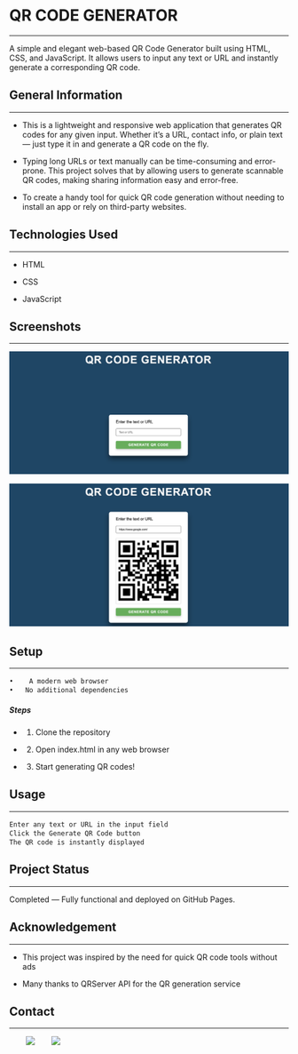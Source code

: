 <h1>QR CODE GENERATOR</h1>
<hr><p>A simple and elegant web-based QR Code Generator built using HTML, CSS, and JavaScript. It allows users to input any text or URL and instantly generate a corresponding QR code.</p><h2>General Information</h2>
<hr><ul>
<li>This is a lightweight and responsive web application that generates QR codes for any given input. Whether it’s a URL, contact info, or plain text — just type it in and generate a QR code on the fly.</li>
</ul><ul>
<li>Typing long URLs or text manually can be time-consuming and error-prone. This project solves that by allowing users to generate scannable QR codes, making sharing information easy and error-free.</li>
</ul><ul>
<li>To create a handy tool for quick QR code generation without needing to install an app or rely on third-party websites.</li>
</ul><h2>Technologies Used</h2>
<hr><ul>
<li>HTML</li>
</ul><ul>
<li>CSS</li>
</ul><ul>
<li>JavaScript</li>
</ul><h2>Screenshots</h2>
<hr><p><img src="https://github.com/sumitadhikari58/QR-code-generator/blob/main/SS/SS1.png" alt=""></p><p><img src="https://github.com/sumitadhikari58/QR-code-generator/blob/main/SS/SS2.png" alt=""></p><h2>Setup</h2>
<hr><pre><code>•	A modern web browser
•	No additional dependencies
</code></pre><h5>Steps</h5><ul>
<li>
<ol>
<li>Clone the repository</li>
</ol>
</li>
</ul><ul>
<li>
<ol start="2">
<li>Open index.html in any web browser</li>
</ol>
</li>
</ul><ul>
<li>
<ol start="3">
<li>Start generating QR codes!</li>
</ol>
</li>
</ul><h2>Usage</h2>
<hr><pre><code>Enter any text or URL in the input field
Click the Generate QR Code button
The QR code is instantly displayed
</code></pre><h2>Project Status</h2>
<hr><p>Completed — Fully functional and deployed on GitHub Pages.</p><h2>Acknowledgement</h2>
<hr><ul>
<li>This project was inspired by the need for quick QR code tools without ads</li>
</ul><ul>
<li>Many thanks to QRServer API for the QR generation service</li>
</ul><h2>Contact</h2>
<hr><p><span style="margin-right: 30px;"></span><a href="https://www.linkedin.com/in/sumit-adhikari-cse/"><img target="_blank" src="https://cdn.jsdelivr.net/gh/devicons/devicon/icons/linkedin/linkedin-original.svg" style="width: 10%;"></a><span style="margin-right: 30px;"></span><a href="https://github.com/sumitadhikari58"><img target="_blank" src="https://cdn.jsdelivr.net/gh/devicons/devicon/icons/github/github-original.svg" style="width: 10%;"></a></p>
